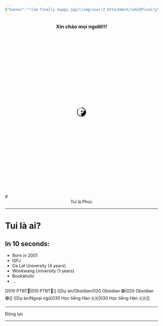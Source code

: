 ```yaml
---
{"banner":"![im finally happy.jpg](/img/user/Z_Attachment/im%20finally%20happy.jpg)","banner_y":0.42,"banner_lock":false,"dg-publish":true,"dg-home":true,"dg-pinned":true,"title":"🏠 Homepage","permalink":"/000-homepage/","pinned":true,"tags":["gardenEntry"],"dgPassFrontmatter":true}
---
```


### <center>Xin chào mọi người!!!</center>
<center>

<svg xmlns="http://www.w3.org/2000/svg" id="Layer_7" enable-background="new 0 0 200 200" height="512" viewBox="0 0 200 200" width="30"><path d="m105.6 100.9h-13.6v-32.5h13.6c3.4 0 6.2.7 8.6 2 2.4 1.4 4.2 3.2 5.6 5.6s2 5.2 2 8.6-.7 6.2-2.1 8.7c-1.4 2.4-3.2 4.3-5.6 5.6s-5.2 2-8.5 2zm-30.7-84.9c3.3 0 6-2.7 6-6s-2.7-6-6-6-6 2.7-6 6 2.7 6 6 6zm25.1-15.5c-3.3 0-6 2.7-6 6s2.7 6 6 6c43.1 0 78.8 30.3 86.1 71.8l-55.5-32.9c4.4 3.2 8 7.3 10.8 12.1 3.5 6.2 5.3 13.2 5.3 21s-1.8 14.9-5.2 21.1c-3.5 6.3-8.5 11.3-14.7 14.8s-13.2 5.3-21 5.3h-13.8v24c0 3.3-1.2 6.3-3.4 8.6-2.3 2.4-5.5 3.8-9 3.8-1.2 0-2.4-.2-3.6-.5l42.1 24c-5.8 1.2-11.9 1.9-18.1 1.9-48.2 0-87.4-39.2-87.4-87.4 0-22.4 8.5-43.7 23.8-60 2.3-2.4 2.2-6.2-.2-8.5s-6.2-2.2-8.5.2c-17.6 18.5-27.2 42.7-27.2 68.2 0 54.9 44.6 99.5 99.5 99.5s99.5-44.6 99.5-99.5c0-58-44.8-99.5-99.5-99.5zm-48.3 25.5c3.3 0 6-2.7 6-6s-2.7-6-6-6-6 2.7-6 6 2.7 6 6 6z"/></svg>

</center>
# <center>Tui là Phúc</center>

___
# Tui là ai?

## In 10 seconds:
- Born in 2001
- ISFJ
- Da Lat University (4 years)
- Wonkwang University (1 years)
- Bookaholic
- ...

[[010 PTBT🧐\|010 PTBT🧐]]
[[Dự án/Obsidian/020 Obsidian 🟣\|020 Obsidian 🟣]]
[[Dự án/Ngoại ngữ/030 Học tiếng Hàn 🇰🇷\|030 Học tiếng Hàn 🇰🇷]]
___
Động lực

___
